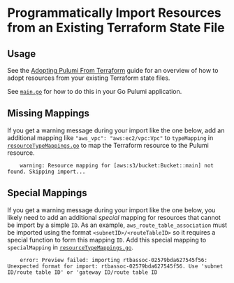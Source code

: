 # Programmatically Import Resources from an Existing Terraform State File

## Usage

See the [Adopting Pulumi From Terraform](https://www.pulumi.com/docs/guides/adopting/from_terraform/) guide
for an overview of how to adopt resources from your existing Terraform state files.

See [`main.go`](main.go) for how to do this in your Go Pulumi application.


## Missing Mappings

If you get a warning message during your import like the one below, add an additional 
mapping like `"aws_vpc": "aws:ec2/vpc:Vpc"` to `typeMapping` in 
[`resourceTypeMappings.go`](resourceTypeMappings.go) to map the Terraform resource to 
the Pulumi resource.

```
    warning: Resource mapping for [aws:s3/bucket:Bucket::main] not found. Skipping import...
```

## Special Mappings

If you get a warning message during your import like the one below, you likely need to add an 
additional _special_ mapping for resources that cannot be import by a simple `ID`. As an example, 
`aws_route_table_association` must be imported using the format `<subnetID>/<routeTableID>` so it 
requires a special function to form this mapping `ID`. Add this special mapping to `specialMapping` 
in [`resourceTypeMappings.go`](resourceTypeMappings.go).


```
    error: Preview failed: importing rtbassoc-02579bda627545f56: Unexpected format for import: rtbassoc-02579bda627545f56. Use 'subnet ID/route table ID' or 'gateway ID/route table ID
```

